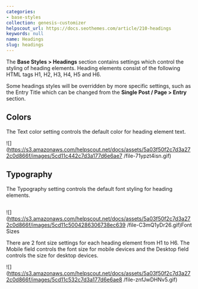 ```yaml
---
categories:
- base-styles
collection: genesis-customizer
helpscout_url: https://docs.seothemes.com/article/210-headings
keywords: null
name: Headings
slug: headings
---
```

The  **Base Styles > Headings** section contains settings which control the
styling of heading elements. Heading elements consist of the following HTML
tags H1, H2, H3, H4, H5 and H6.

Some headings styles will be overridden by more specific settings, such as the
Entry Title which can be changed from the **Single Post /  Page > Entry**
section.

## Colors

The Text color setting controls the default color for heading element text.

![](https://s3.amazonaws.com/helpscout.net/docs/assets/5a03f50f2c7d3a272c0d866f/images/5cd11c442c7d3a177d6e6ae7
/file-71ypzt4isn.gif)  

## Typography

The Typography setting controls the default font styling for heading elements.

##
![](https://s3.amazonaws.com/helpscout.net/docs/assets/5a03f50f2c7d3a272c0d866f/images/5cd11c5004286306738ec639
/file-C3mQ1yDr26.gif)Font Sizes

There are 2 font size settings for each heading element from H1 to H6. The
Mobile field controls the font size for mobile devices and the Desktop field
controls the size for desktop devices.

![](https://s3.amazonaws.com/helpscout.net/docs/assets/5a03f50f2c7d3a272c0d866f/images/5cd11c532c7d3a177d6e6ae8
/file-znfJwDHNv5.gif)

